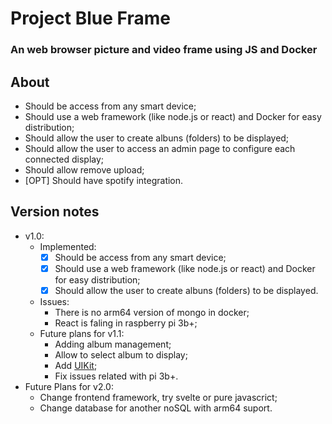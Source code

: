 # Project Blue Frame
### An web browser picture and video frame using JS and Docker

## About

* Should be access from any smart device;
* Should use a web framework (like node.js or react) and Docker for easy distribution;
* Should allow the user to create albuns (folders) to be displayed;
* Should allow the user to access an admin page to configure each connected display;
* Should allow remove upload;
* [OPT] Should have spotify integration.

## Version notes

* v1.0:
  * Implemented:
    * [x] Should be access from any smart device;
    * [x] Should use a web framework (like node.js or react) and Docker for easy distribution;
    * [x] Should allow the user to create albuns (folders) to be displayed.
  * Issues:
    * There is no arm64 version of mongo in docker;
    * React is faling in raspberry pi 3b+;
  * Future plans for v1.1:
    * Adding album management;
    * Allow to select album to display;
    * Add [UIKit](https://getuikit.com/);
    * Fix issues related with pi 3b+.
* Future Plans for v2.0:
  * Change frontend framework, try svelte or pure javascrict;
  * Change database for another noSQL with arm64 suport.
